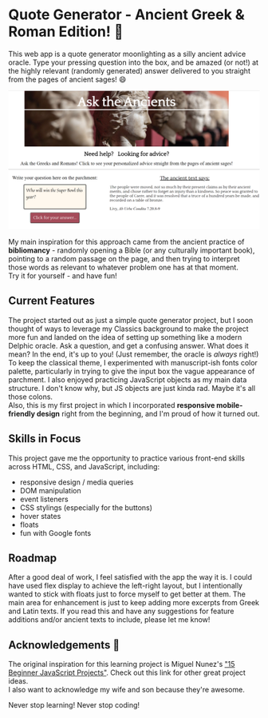 # Quote Generator - Ancient Greek & Roman Edition!  :book:
This web app is a quote generator moonlighting as a silly ancient advice oracle. Type your pressing question into the box, and be amazed (or not!) at the highly relevant (randomly generated) answer delivered to you straight from the pages of ancient sages!  :smile: 

![screenshot of quote generator](assets/screen2-crop-small.png)

My main inspiration for this approach came from the ancient practice of **bibliomancy** - randomly opening a Bible (or any culturally important book), pointing to a random passage on the page, and then trying to interpret those words as relevant to whatever problem one has at that moment.  
Try it for yourself - and have fun! 

## Current Features
The project started out as just a simple quote generator project, but I soon thought of ways to leverage my Classics background to make the project more fun and landed on the idea of setting up something like a modern Delphic oracle. Ask a question, and get a confusing answer. What does it mean? In the end, it's up to you! (Just remember, the oracle is *always* right!) To keep the classical theme, I experimented with manuscript-ish fonts color palette, particularly in trying to give the input box the vague appearance of parchment. I also enjoyed practicing JavaScript objects as my main data structure. I don't know why, but JS objects are just kinda rad. Maybe it's all those colons.  
Also, this is my first project in which I incorporated **responsive mobile-friendly design** right from the beginning, and I'm proud of how it turned out.

## Skills in Focus
This project gave me the opportunity to practice various front-end skills across HTML, CSS, and JavaScript, including:
- responsive design / media queries
- DOM manipulation
- event listeners
- CSS stylings (especially for the buttons)
- hover states
- floats
- fun with Google fonts

## Roadmap
After a good deal of work, I feel satisfied with the app the way it is. I could have used flex display to achieve the left-right layout, but I intentionally wanted to stick with floats just to force myself to get better at them. The main area for enhancement is just to keep adding more excerpts from Greek and Latin texts. If you read this and have any suggestions for feature additions and/or ancient texts to include, please let me know!

## Acknowledgements :raised_hands:
The original inspiration for this learning project is Miguel Nunez's ["15 Beginner JavaScript Projects"](dev.to/codefoxx/15-beginner-javascript-projects-to-improve-your-front-end-skills-5bcj). Check out this link for other great project ideas.  
I also want to acknowledge my wife and son because they're awesome.

Never stop learning! Never stop coding!
